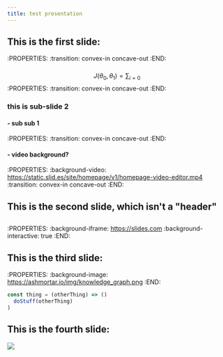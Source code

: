```yaml
---
title: test presentation
---
```


## This is the first slide:
:PROPERTIES:
:transition: convex-in concave-out
:END:
###
$$ J(\theta_0,\theta_1) = \sum_{i=0} $$
:PROPERTIES:
:transition: convex-in concave-out
:END:
### this is sub-slide 2
#### - sub sub 1
:PROPERTIES:
:transition: convex-in concave-out
:END:
#### - video background?
:PROPERTIES:
:background-video: https://static.slid.es/site/homepage/v1/homepage-video-editor.mp4
:transition: convex-in concave-out
:END:
## This is the second slide, which isn't a "header"
##
:PROPERTIES:
:background-iframe: https://slides.com
:background-interactive: true 
:END:
## This is the third slide:
:PROPERTIES:
:background-image: https://ashmortar.io/img/knowledge_graph.png
:END:

```javascript
const thing = (otherThing) => ()
  doStuff(otherThing)
)
```
## This is the fourth slide:
<img src="https://ashmortar.io/img/knowledge_graph.png" />
